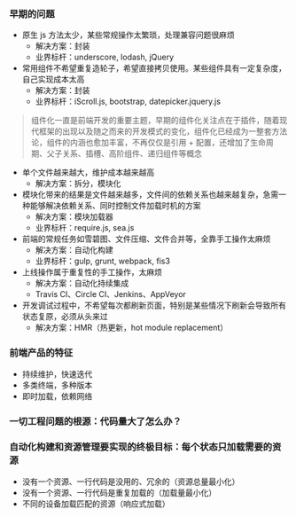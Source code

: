 ### 早期的问题

- 原生 js 方法太少，某些常规操作太繁琐，处理兼容问题很麻烦
  + 解决方案：封装
  + 业界标杆：underscore, lodash, jQuery
- 常用组件不希望重复造轮子，希望直接拷贝使用。某些组件具有一定复杂度，自己实现成本太高
  + 解决方案：封装
  + 业界标杆：iScroll.js, bootstrap, datepicker.jquery.js

> 组件化一直是前端开发的重要主题，早期的组件化关注点在于插件，随着现代框架的出现以及随之而来的开发模式的变化，组件化已经成为一整套方法论，组件的内涵也愈加丰富，不再仅仅是引用 + 配置，还增加了生命周期、父子关系、插槽、高阶组件、递归组件等概念

- 单个文件越来越大，维护成本越来越高
  + 解决方案：拆分，模块化
- 模块化带来的结果是文件越来越多，文件间的依赖关系也越来越复杂，急需一种能够解决依赖关系、同时控制文件加载时机的方案
  + 解决方案：模块加载器
  + 业界标杆：require.js, sea.js
- 前端的常规任务如雪碧图、文件压缩、文件合并等，全靠手工操作太麻烦
  + 解决方案：自动化构建
  + 业界标杆：gulp, grunt, webpack, fis3
- 上线操作属于重复性的手工操作，太麻烦
  + 解决方案：自动化持续集成
  + Travis CI、Circle CI、Jenkins、AppVeyor
- 开发调试过程中，不希望每次都刷新页面，特别是某些情况下刷新会导致所有状态复原，必须从头来过
  + 解决方案：HMR（热更新，hot module replacement）


### 前端产品的特征

- 持续维护，快速迭代
- 多类终端，多种版本
- 即时加载，依赖网络


### 一切工程问题的根源：代码量大了怎么办？


### 自动化构建和资源管理要实现的终极目标：每个状态只加载需要的资源

- 没有一个资源、一行代码是没用的、冗余的（资源总量最小化）
- 没有一个资源、一行代码是重复加载的（加载量最小化）
- 不同的设备加载匹配的资源（响应式加载）
